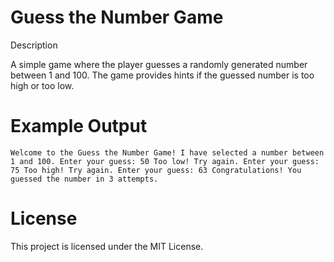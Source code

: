 # Guess the Number Game

Description

A simple game where the player guesses a randomly generated number between 1 and 100. The game provides hints if the guessed number is too high or too low.

# Example Output

``Welcome to the Guess the Number Game!
I have selected a number between 1 and 100.
Enter your guess: 50
Too low! Try again.
Enter your guess: 75
Too high! Try again.
Enter your guess: 63
Congratulations! You guessed the number in 3 attempts.``

# License

This project is licensed under the MIT License.
